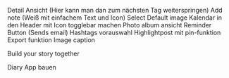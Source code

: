Detail Ansicht (Hier kann man dan zum nächsten Tag weiterspringen)
Add note (Weiß mit einfachem Text und Icon)
Select Default image
Kalendar in den Header mit Icon togglebar machen
Photo album ansicht
Reminder Button (Sends email)
Hashtags vorauswahl
Highlightpost mit pin-funktion
Export funktion
Image caption

Build your story together

Diary App bauen
